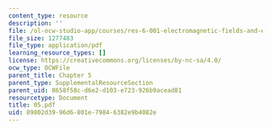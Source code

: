```yaml
---
content_type: resource
description: ''
file: /ol-ocw-studio-app/courses/res-6-001-electromagnetic-fields-and-energy-spring-2008/89802d3996d6801e79846382e9b4082e_05.pdf
file_size: 1277483
file_type: application/pdf
learning_resource_types: []
license: https://creativecommons.org/licenses/by-nc-sa/4.0/
ocw_type: OCWFile
parent_title: Chapter 5
parent_type: SupplementalResourceSection
parent_uid: 8658f58c-d6e2-d103-e723-926b9acead81
resourcetype: Document
title: 05.pdf
uid: 89802d39-96d6-801e-7984-6382e9b4082e
---
```

